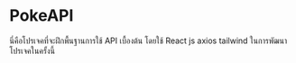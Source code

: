 # PokeAPI
นี่คือโปรเจคที่จะฝึกพื้นฐานการใช้ API เบื้องต้น โดยใช้ React js axios tailwind ในการพัฒนาโปรเจคในครั้งนี้
